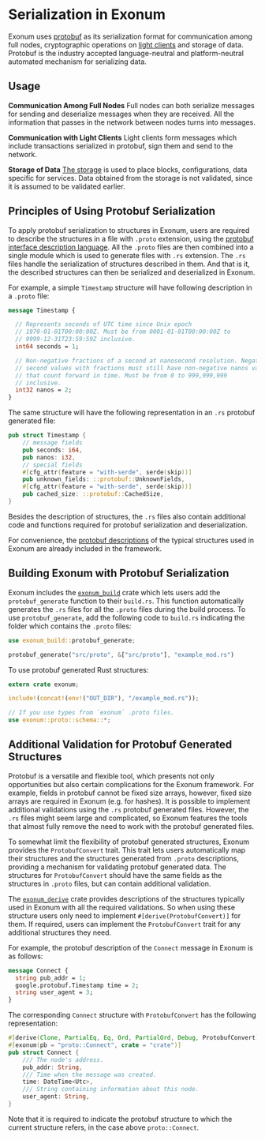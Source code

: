 # Serialization in Exonum

<!-- cspell:ignore cap'n -->

Exonum uses [protobuf][protobuf] as its serialization format for communication
among full nodes, cryptographic operations on
[light clients](../architecture/clients.md)
and storage of data. Protobuf is the industry accepted language-neutral and
platform-neutral automated mechanism for serializing data.

## Usage

**Communication Among Full Nodes** Full nodes can both
serialize messages for sending and
deserialize messages when they are received. All the information that passes in
the network between nodes turns into messages.

**Communication with Light Clients** Light clients form messages which include
transactions serialized in protobuf, sign them and send to the network.

**Storage of Data** [The storage](../architecture/storage.md) is used to place
blocks, configurations, data specific for services. Data obtained from the
storage is not validated, since it is assumed to be validated earlier.

## Principles of Using Protobuf Serialization

To apply protobuf serialization to structures in Exonum, users are required to
describe the structures in a file with `.proto` extension, using the
[protobuf interface description language][language].  All the `.proto` files
are then combined into a single module which is used to generate files with
`.rs` extension. The `.rs` files handle the serialization of structures
described in them. And that is it, the described structures can then be
serialized and deserialized in Exonum.  

For example, a simple `Timestamp` structure will have following description
in a `.proto` file:

```protobuf
message Timestamp {

  // Represents seconds of UTC time since Unix epoch
  // 1970-01-01T00:00:00Z. Must be from 0001-01-01T00:00:00Z to
  // 9999-12-31T23:59:59Z inclusive.
  int64 seconds = 1;

  // Non-negative fractions of a second at nanosecond resolution. Negative
  // second values with fractions must still have non-negative nanos values
  // that count forward in time. Must be from 0 to 999,999,999
  // inclusive.
  int32 nanos = 2;
}
```

The same structure will have the following representation in an `.rs` protobuf
generated file:

```rust
pub struct Timestamp {
    // message fields
    pub seconds: i64,
    pub nanos: i32,
    // special fields
    #[cfg_attr(feature = "with-serde", serde(skip))]
    pub unknown_fields: ::protobuf::UnknownFields,
    #[cfg_attr(feature = "with-serde", serde(skip))]
    pub cached_size: ::protobuf::CachedSize,
}
```

Besides the description of structures, the `.rs` files also contain additional
code and functions required for protobuf serialization and deserialization.

For convenience, the [protobuf descriptions][proto-files] of the typical
structures used in Exonum are already included in the framework.

## Building Exonum with Protobuf Serialization

Exonum includes the
[`exonum_build`](https://github.com/exonum/exonum/tree/master/exonum_build)
crate which lets users add the `protobuf_generate` function to their
`build.rs`. This function automatically generates the `.rs` files for all the
`.proto` files during the build process. To use `protobuf_generate`, add the
following code to `build.rs` indicating the folder which contains the `.proto`
files:

```rust
use exonum_build::protobuf_generate;

protobuf_generate("src/proto", &["src/proto"], "example_mod.rs")
```

To use protobuf generated Rust structures:

```rust
extern crate exonum;

include!(concat!(env!("OUT_DIR"), "/example_mod.rs"));

// If you use types from `exonum` .proto files.
use exonum::proto::schema::*;
```

## Additional Validation for Protobuf Generated Structures

Protobuf is a versatile and flexible tool, which presents not only
opportunities but also certain complications for the Exonum framework. For
example, fields in protobuf cannot be fixed size arrays, however, fixed size
arrays are required in Exonum (e.g. for hashes). It is possible to implement
additional validations using the `.rs` protobuf generated files. However, the
`.rs` files might seem large and complicated, so Exonum features the
tools that almost fully remove the need to work with the protobuf generated
files.

To somewhat limit the flexibility of protobuf generated structures, Exonum
provides the `ProtobufConvert` trait. This trait lets users automatically map
their structures and the structures generated from `.proto` descriptions,
providing a mechanism for validating protobuf generated data. The structures
for `ProtobufConvert` should have the same fields as the structures in
`.proto` files, but can contain additional validation.

The
[`exonum_derive`](https://github.com/exonum/exonum/tree/master/exonum_derive)
crate provides descriptions of the structures typically used in Exonum with all
the required validations. So when using these structure users only need to 
implement `#[derive(ProtobufConvert)]` for them. If required, users can
implement the `ProtobufConvert` trait for any additional structures they need.

For example, the protobuf description of the `Connect` message in Exonum is as
follows:

```protobuf
message Connect {
  string pub_addr = 1;
  google.protobuf.Timestamp time = 2;
  string user_agent = 3;
}
```

The corresponding `Connect` structure with `ProtobufConvert` has the following
representation:

```rust
#[derive(Clone, PartialEq, Eq, Ord, PartialOrd, Debug, ProtobufConvert)]
#[exonum(pb = "proto::Connect", crate = "crate")]
pub struct Connect {
    /// The node's address.
    pub_addr: String,
    /// Time when the message was created.
    time: DateTime<Utc>,
    /// String containing information about this node.
    user_agent: String,
}
```

Note that it is required to indicate the protobuf structure to which the
current structure refers, in the case above `proto::Connect`.

[protobuf]: https://developers.google.com/protocol-buffers/docs/overview
[proto-files]: https://github.com/exonum/exonum/tree/master/exonum/src/proto/schema/exonum
[language]: https://developers.google.com/protocol-buffers/docs/reference/proto3-spec
